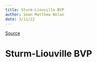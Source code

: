 ```yaml
---
title: Sturm-Liouville BVP
author: Sean Matthew Nolan
date: 3/11/22
---
```


[Source](https://docs.scipy.org/doc/scipy/reference/generated/scipy.integrate.solve_bvp.html)

# Sturm-Liouville BVP
